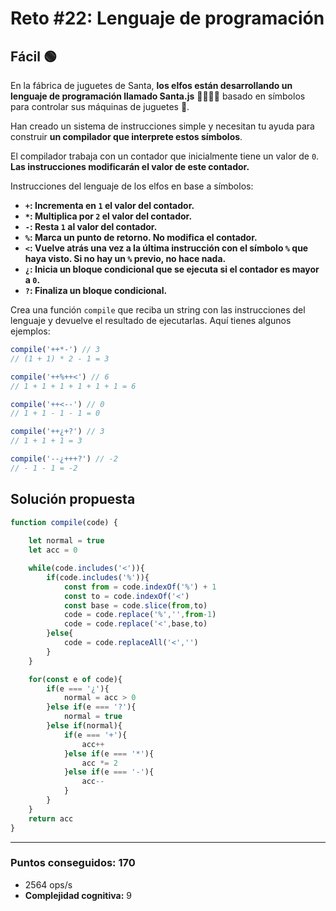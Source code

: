 # Reto #22: Lenguaje de programación

## Fácil 🟢

En la fábrica de juguetes de Santa, **los elfos están desarrollando un lenguaje de programación llamado Santa.js** 👨‍💻👩‍💻 basado en símbolos para controlar sus máquinas de juguetes 🚂.

Han creado un sistema de instrucciones simple y necesitan tu ayuda para construir **un compilador que interprete estos símbolos**.

El compilador trabaja con un contador que inicialmente tiene un valor de `0`. **Las instrucciones modificarán el valor de este contador.**

Instrucciones del lenguaje de los elfos en base a símbolos:

* **`+`: Incrementa en `1` el valor del contador.**
* **`*`: Multiplica por `2` el valor del contador.**
* **`-`: Resta `1` al valor del contador.**
* **`%`: Marca un punto de retorno. No modifica el contador.**
* **`<`: Vuelve atrás una vez a la última instrucción con el símbolo `%` que haya visto. Si no hay un `%` previo, no hace nada.**
* **`¿`: Inicia un bloque condicional que se ejecuta si el contador es mayor a `0`.**
* **`?`: Finaliza un bloque condicional.**

Crea una función `compile` que reciba un string con las instrucciones del lenguaje y devuelve el resultado de ejecutarlas. Aquí tienes algunos ejemplos:

```javascript
compile('++*-') // 3
// (1 + 1) * 2 - 1 = 3

compile('++%++<') // 6
// 1 + 1 + 1 + 1 + 1 + 1 = 6

compile('++<--') // 0
// 1 + 1 - 1 - 1 = 0

compile('++¿+?') // 3
// 1 + 1 + 1 = 3

compile('--¿+++?') // -2
// - 1 - 1 = -2
```


## Solución propuesta

```javascript
function compile(code) {
    
    let normal = true
    let acc = 0

    while(code.includes('<')){
        if(code.includes('%')){
            const from = code.indexOf('%') + 1
            const to = code.indexOf('<')
            const base = code.slice(from,to)
            code = code.replace('%','',from-1)
            code = code.replace('<',base,to)
        }else{
            code = code.replaceAll('<','')
        }
    }

    for(const e of code){
        if(e === '¿'){
            normal = acc > 0
        }else if(e === '?'){
            normal = true
        }else if(normal){
            if(e === '+'){
                acc++
            }else if(e === '*'){
                acc *= 2
            }else if(e === '-'){
                acc--
            }
        }
    }    
    return acc
}
```

---

### Puntos conseguidos: 170

* 2564 ops/s
* **Complejidad cognitiva:** 9
